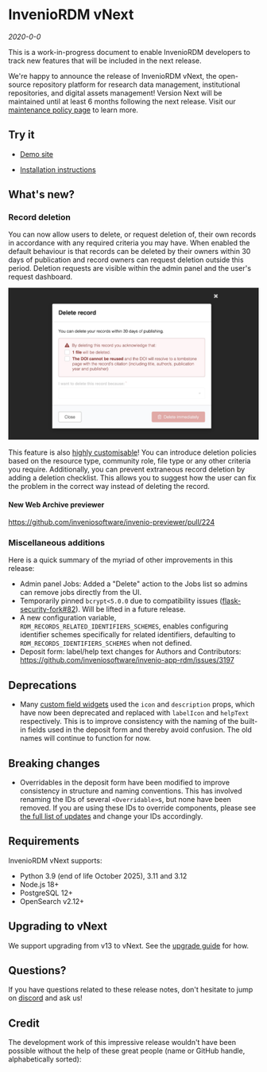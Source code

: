 # InvenioRDM vNext

_2020-0-0_

This is a work-in-progress document to enable InvenioRDM developers to track
new features that will be included in the next release.

We're happy to announce the release of InvenioRDM vNext, the open-source
repository platform for research data management, institutional repositories,
and digital assets management! Version Next will be maintained until at least 6 months following the next release. Visit our [maintenance policy page](../maintenance-policy.md) to learn more.

## Try it

- [Demo site](https://inveniordm.web.cern.ch)

- [Installation instructions](../../install/index.md)

## What's new?

### Record deletion

You can now allow users to delete, or request deletion of, their own records in accordance with any required criteria you may have. When enabled the default behaviour is that records can be deleted by their owners within 30 days of publication and record owners can request deletion outside this period. Deletion requests are visible within the admin panel and the user's request dashboard.

![Modal to immediately delete a record](imgs/deletion-modal.png)

This feature is also [highly customisable](../../operate/customize/record_deletion.md)! You can introduce deletion policies based on the resource type, community role, file type or any other criteria you require. Additionally, you can prevent extraneous record deletion by adding a deletion checklist. This allows you to suggest how the user can fix the problem in the correct way instead of deleting the record.

#### New Web Archive previewer

https://github.com/inveniosoftware/invenio-previewer/pull/224

### Miscellaneous additions

Here is a quick summary of the myriad of other improvements in this release:

- Admin panel Jobs: Added a "Delete" action to the Jobs list so admins can remove jobs directly from the UI.
- Temporarily pinned `bcrypt<5.0.0` due to compatibility issues ([flask-security-fork#82](https://github.com/inveniosoftware/flask-security-fork/pull/82)). Will be lifted in a future release.
- A new configuration variable, `RDM_RECORDS_RELATED_IDENTIFIERS_SCHEMES`, enables configuring identifier schemes specifically for related identifiers, defaulting to `RDM_RECORDS_IDENTIFIERS_SCHEMES` when not defined.
- Deposit form: label/help text changes for Authors and Contributors: https://github.com/inveniosoftware/invenio-app-rdm/issues/3197

## Deprecations

- Many [custom field widgets](../../operate/customize/metadata/custom_fields/widgets.md) used the `icon` and `description` props, which have now been deprecated and replaced with `labelIcon` and `helpText` respectively. This is to improve consistency with the naming of the built-in fields used in the deposit form and thereby avoid confusion. The old names will continue to function for now.

## Breaking changes

- Overridables in the deposit form have been modified to improve consistency in structure and naming conventions. This has involved renaming the IDs of several `<Overridable>`s, but none have been removed. If you are using these IDs to override components, please see [the full list of updates](https://github.com/inveniosoftware/invenio-rdm-records/pull/2101/files#diff-ff3c479edefad986d2fe6fe7ead575a46b086e3bbcf0ccc86d85efc4a4c63c79) and change your IDs accordingly.

## Requirements

InvenioRDM vNext supports:

- Python 3.9 (end of life October 2025), 3.11 and 3.12
- Node.js 18+
- PostgreSQL 12+
- OpenSearch v2.12+

## Upgrading to vNext

We support upgrading from v13 to vNext. See the [upgrade guide](./upgrade-vNext.md) for how.

## Questions?

If you have questions related to these release notes, don't hesitate to jump on [discord](https://discord.gg/8qatqBC) and ask us!

## Credit

The development work of this impressive release wouldn't have been possible without the help of these great people (name or GitHub handle, alphabetically sorted):
